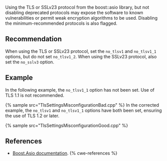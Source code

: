 Using the TLS or SSLv23 protocol from the boost::asio library, but not disabling deprecated protocols may expose the software to known vulnerabilities or permit weak encryption algorithms to be used. Disabling the minimum-recommended protocols is also flagged.


## Recommendation
When using the TLS or SSLv23 protocol, set the `no_tlsv1` and `no_tlsv1_1` options, but do not set `no_tlsv1_2`. When using the SSLv23 protocol, also set the `no_sslv3` option.


## Example
In the following example, the `no_tlsv1_1` option has not been set. Use of TLS 1.1 is not recommended.

{% sample src="TlsSettingsMisconfigurationBad.cpp" %}
In the corrected example, the `no_tlsv1` and `no_tlsv1_1` options have both been set, ensuring the use of TLS 1.2 or later.

{% sample src="TlsSettingsMisconfigurationGood.cpp" %}

## References
* [Boost.Asio documentation](https://www.boost.org/doc/libs/1_71_0/doc/html/boost_asio.html).
{% cwe-references %}
